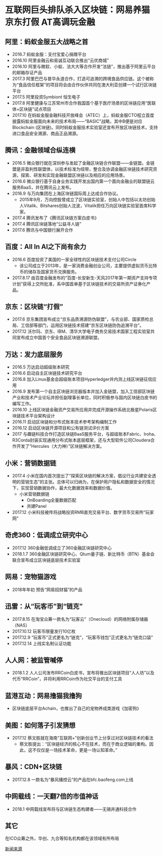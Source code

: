 # 互联网巨头排队杀入区块链：网易养猫 京东打假 AT高调玩金融 #

## 阿里：蚂蚁金服五大战略之首 ##
- 2016.7	蚂蚁金服：支付宝爱心捐赠平台
- 2016.10	阿里金融云和易诚互动联合推出“云优商城”
- 2016.10	阿里与微软、小蚁、法大大等合作开发“法链”，推出基于阿里云平台的邮箱存证产品
- 2017.3	阿里巴巴与普华永道合作，打造可追溯的跨境食品供应链。这个被称为“食品信任框架”的项目将会由合作伙伴共同在澳大利亚创建一个试行区块链平台
- 2017.5	阿里投资Symbiont 恒生电子
- 2017.8	阿里健康与江苏常州市合作我国首个基于医疗场景的区块链应用“医联体+区块链”试点项目
- 2017.10	在蚂蚁金服金融科技开放峰会（ATEC）上，蚂蚁金服CTO程立首度披露蚂蚁金服面向未来的技术布局——“BASIC”战略，其中B便是对应Blockchain (区块链)。同时蚂蚁金服技术实验室还宣布开放区块链技术，支持进口食品安全溯源、商品正品溯源。

## 腾讯：金融领域合纵连横 ##
- 2016.5	微众银行就在深圳参与发起了金融区块链合作联盟——金链盟。金链盟是非盈利性联盟体，以技术标准为纽带，整合及协调金融区块链技术研究资源，探索、研发和实现金融联盟区块链以及相应的应用场景。
- 2016.6	微众银行基于自身业务实践开发出国内第一个面向金融业的联盟链云服务BaaS，并在腾讯云上发布。
- 2016.9	与万向集团在上海区块链国际周上达成合作协议。
	- 2015年9月，万向控股曾成立了区块链实验室，创始人中包括以太坊创始人Vitalik、Bitshares创始人沈波，Vitalik担任万向区块链实验室首席科学家。
- 2017.4	腾讯发布了《腾讯区块链方案白皮书》
- 2017.4	腾讯区块链落地“公益寻人链”
- 2017.6	腾讯与中国银行展开合作

## 百度：All In AI之下尚有余力 ##
- 2016.6	百度投资了美国的一家全球性的区块链技术支付公司Circle
	- 该公司成立于2013年，是一家消费金融创业公司，主要提供虚拟货币比特币的储存及国家货币兑换服务。
- 2017.8.17	由百度金融发布的“百度-长安新生-天风2017年第一期资产支持专项计划”获得上交所批准，系中国首单基于区块链技术的交易所资产证券化产品。

## 京东：区块链“打假” ##
- 2017.6	京东集团宣布成立“京东品质溯源防伪联盟”，与农业部、国家质检总局、工信部等部门，运用区块链技术搭建“京东区块链防伪追溯平台”。
- 2017.12	沃尔玛、京东、IBM、清华大学电子商务交易技术国家工程实验室共同宣布成立中国首个安全食品区块链溯源联盟。

## 万达：发力底层服务 ##
- 2016.5	万达启动超级账本研究
- 2016.6	启动自主区块链技术研究平台
- 2016.8	加入Linux基金会超级账本项目Hyperledger并内测上线区块链征信应用
- 2016.9	发布第一个自主区块链浏览器版本并加入金链盟，加入工信部区块链产业和技术产业论坛并担任副理事长单位，同时积极参与国内区块链白皮书的编写工作。
- 2016.10	上线区块链金融资产交易所应用并完成开源操作系统北极星Polaris区块链技术平台架构设计
- 2016.11	启动区块链和分布式账本技术参考架构编制工作
- 2016.12	启动区块链开源项目和公有链测试评价方案
- 2017		与趣链科技合作打造区块链BaaS服务平台，与超级账本Fabric、Iroha、R3Corda封装实现通用分布式账本底层框架，还与大型软件公司Cloudera合作开发了“Hercules（大力神）”区块链解决方案。

## 小米：营销数据链 ##
- 2017.4	小米在国内首次提出了“探索区块链的解决方案，倡议行业共建安全透明的营销生态”的主张。总体可以归纳为，在保护用户隐私和数据安全的情况下，实现营销数据协作，最大化数据效率和数据价值。
	- 小米营销数据链
		- OnBoarding全量数据匹配
		- 共建Panel
- 2017.12	小米科技被传将战略投资RMB直充交易平台、数字货币交易所“玩家网”

## 奇虎360：低调成立研究中心 ##
- 2017.12	360金融低调成立了360金融区块链研究中心
- 2018.1.7	360金融区块链研究中心、Qtum量子链、新比特币（BTN）基金会联合宣布成立区块链底层技术实验室

## 网易：宠物猫游戏 ##
- 2018年年初	预告“网易招财猫”的产品

## 迅雷：从“玩客币”到“链克” ##
- 2017.8.15		在淘宝众筹一款名为“玩客云”（Onecloud）的网络附属存储器（NAS）
- 2017.10.12	玩客币限量发行10亿枚
- 2017.12.9		“玩客币”正式更名为“链克”，“玩客币钱包”正式更名为“链克口袋”
- 2017.12.14	上线实名制认证功能

## 人人网：被监管喊停 ##
- 2018.1.2	人人公司发布RRCoin白皮书，宣布将推出区块链项目“人人坊”以及代币“RRCoin”，并将利用RRCoin作为社交平台的支付工具

## 蓝港互动：网易撸猫我撸狗 ##
- 区块链底层平台Achain，也推出了自己的宠物养成类游戏《加密狗》

## 美图：如何落子引发猜想 ##
- 2017.12	蔡文胜就在海南“互联网+”创新创业节上分享过对区块链技术的看法
	- 蔡文胜提出：“区块链经济的核心不在技术，而在于商业逻辑的重构。因此，这不仅仅是一场技术革命，更是一场认知革命。”

## 暴风：CDN+区块链 ##
- 2017.12.8	一款名为“暴风播控云”的产品在bfc.baofeng.com上线

## 中网载线：一天翻7倍的市值神话 ##
- 2018.1	中网载线宣布将与区块链生态构建者——无锡井通科技合作

## 其它 ##
在ICO众筹之外，华创、九合等知名机构都在该领域有所布局

[新闻来源](http://www.sohu.com/a/215497183_649045)
